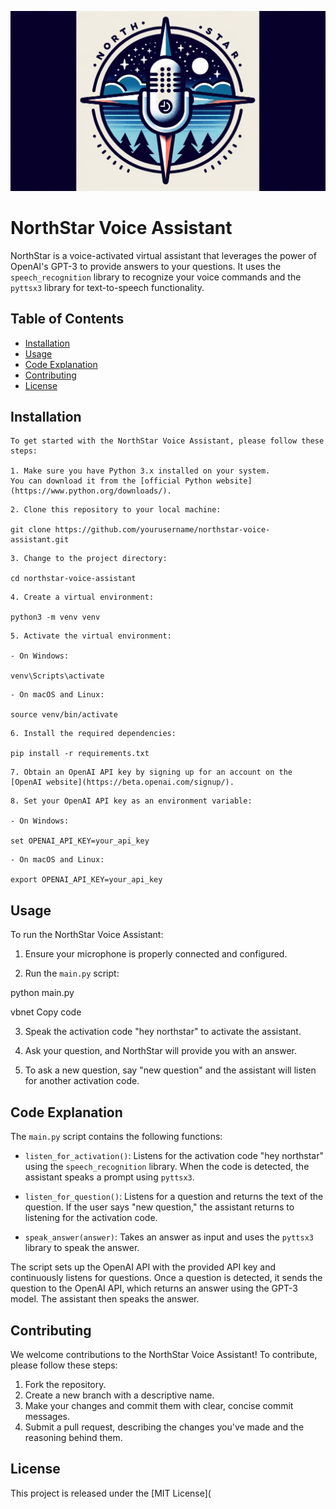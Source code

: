 ![alt text](https://github.com/jmesplana/north_star/blob/main/north_star.png?raw=true)
<br>
# NorthStar Voice Assistant

NorthStar is a voice-activated virtual assistant that leverages the power of OpenAI's GPT-3 to provide answers to your questions. It uses the `speech_recognition` library to recognize your voice commands and the `pyttsx3` library for text-to-speech functionality.

## Table of Contents

- [Installation](#installation)
- [Usage](#usage)
- [Code Explanation](#code-explanation)
- [Contributing](#contributing)
- [License](#license)

## Installation
```
To get started with the NorthStar Voice Assistant, please follow these steps:

1. Make sure you have Python 3.x installed on your system. 
You can download it from the [official Python website](https://www.python.org/downloads/).
```
```
2. Clone this repository to your local machine:

git clone https://github.com/yourusername/northstar-voice-assistant.git
```
```
3. Change to the project directory:

cd northstar-voice-assistant
```
```
4. Create a virtual environment:

python3 -m venv venv
```
```
5. Activate the virtual environment:

- On Windows:

venv\Scripts\activate
```
```
- On macOS and Linux:

source venv/bin/activate
```

```
6. Install the required dependencies:

pip install -r requirements.txt
```
```
7. Obtain an OpenAI API key by signing up for an account on the [OpenAI website](https://beta.openai.com/signup/).
```
```
8. Set your OpenAI API key as an environment variable:

- On Windows:

set OPENAI_API_KEY=your_api_key
```
```
- On macOS and Linux:

export OPENAI_API_KEY=your_api_key
```


## Usage

To run the NorthStar Voice Assistant:

1. Ensure your microphone is properly connected and configured.

2. Run the `main.py` script:

python main.py

vbnet
Copy code

3. Speak the activation code "hey northstar" to activate the assistant.

4. Ask your question, and NorthStar will provide you with an answer.

5. To ask a new question, say "new question" and the assistant will listen for another activation code.

## Code Explanation

The `main.py` script contains the following functions:

- `listen_for_activation()`: Listens for the activation code "hey northstar" using the `speech_recognition` library. When the code is detected, the assistant speaks a prompt using `pyttsx3`.

- `listen_for_question()`: Listens for a question and returns the text of the question. If the user says "new question," the assistant returns to listening for the activation code.

- `speak_answer(answer)`: Takes an answer as input and uses the `pyttsx3` library to speak the answer.

The script sets up the OpenAI API with the provided API key and continuously listens for questions. Once a question is detected, it sends the question to the OpenAI API, which returns an answer using the GPT-3 model. The assistant then speaks the answer.

## Contributing

We welcome contributions to the NorthStar Voice Assistant! To contribute, please follow these steps:

1. Fork the repository.
2. Create a new branch with a descriptive name.
3. Make your changes and commit them with clear, concise commit messages.
4. Submit a pull request, describing the changes you've made and the reasoning behind them.

## License

This project is released under the [MIT License](

